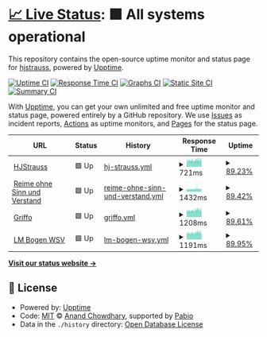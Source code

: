 # [📈 Live Status](https://hjstrauss.github.io/MonitorMySites): <!--live status--> **🟩 All systems operational**

This repository contains the open-source uptime monitor and status page for [hjstrauss](https://hjstrauss.github.io/MonitorMySites), powered by [Upptime](https://github.com/upptime/upptime).

[![Uptime CI](https://github.com/hjstrauss/MonitorMySites/workflows/Uptime%20CI/badge.svg)](https://github.com/hjstrauss/MonitorMySites/actions?query=workflow%3A%22Uptime+CI%22)
[![Response Time CI](https://github.com/hjstrauss/MonitorMySites/workflows/Response%20Time%20CI/badge.svg)](https://github.com/hjstrauss/MonitorMySites/actions?query=workflow%3A%22Response+Time+CI%22)
[![Graphs CI](https://github.com/hjstrauss/MonitorMySites/workflows/Graphs%20CI/badge.svg)](https://github.com/hjstrauss/MonitorMySites/actions?query=workflow%3A%22Graphs+CI%22)
[![Static Site CI](https://github.com/hjstrauss/MonitorMySites/workflows/Static%20Site%20CI/badge.svg)](https://github.com/hjstrauss/MonitorMySites/actions?query=workflow%3A%22Static+Site+CI%22)
[![Summary CI](https://github.com/hjstrauss/MonitorMySites/workflows/Summary%20CI/badge.svg)](https://github.com/hjstrauss/MonitorMySites/actions?query=workflow%3A%22Summary+CI%22)

With [Upptime](https://upptime.js.org), you can get your own unlimited and free uptime monitor and status page, powered entirely by a GitHub repository. We use [Issues](https://github.com/hjstrauss/MonitorMySites/issues) as incident reports, [Actions](https://github.com/hjstrauss/MonitorMySites/actions) as uptime monitors, and [Pages](https://hjstrauss.github.io/MonitorMySites) for the status page.

<!--start: status pages-->
<!-- This summary is generated by Upptime (https://github.com/upptime/upptime) -->
<!-- Do not edit this manually, your changes will be overwritten -->
<!-- prettier-ignore -->
| URL | Status | History | Response Time | Uptime |
| --- | ------ | ------- | ------------- | ------ |
| <img alt="" src="https://icons.duckduckgo.com/ip3/www.hjstrauss.de.ico" height="13"> [HJStrauss](https://www.hjstrauss.de) | 🟩 Up | [hj-strauss.yml](https://github.com/hjstrauss/MonitorMySites/commits/HEAD/history/hj-strauss.yml) | <details><summary><img alt="Response time graph" src="./graphs/hj-strauss/response-time-week.png" height="20"> 721ms</summary><br><a href="https://hjstrauss.github.io/MonitorMySites/history/hj-strauss"><img alt="Response time 742" src="https://img.shields.io/endpoint?url=https%3A%2F%2Fraw.githubusercontent.com%2Fhjstrauss%2FMonitorMySites%2FHEAD%2Fapi%2Fhj-strauss%2Fresponse-time.json"></a><br><a href="https://hjstrauss.github.io/MonitorMySites/history/hj-strauss"><img alt="24-hour response time 773" src="https://img.shields.io/endpoint?url=https%3A%2F%2Fraw.githubusercontent.com%2Fhjstrauss%2FMonitorMySites%2FHEAD%2Fapi%2Fhj-strauss%2Fresponse-time-day.json"></a><br><a href="https://hjstrauss.github.io/MonitorMySites/history/hj-strauss"><img alt="7-day response time 721" src="https://img.shields.io/endpoint?url=https%3A%2F%2Fraw.githubusercontent.com%2Fhjstrauss%2FMonitorMySites%2FHEAD%2Fapi%2Fhj-strauss%2Fresponse-time-week.json"></a><br><a href="https://hjstrauss.github.io/MonitorMySites/history/hj-strauss"><img alt="30-day response time 720" src="https://img.shields.io/endpoint?url=https%3A%2F%2Fraw.githubusercontent.com%2Fhjstrauss%2FMonitorMySites%2FHEAD%2Fapi%2Fhj-strauss%2Fresponse-time-month.json"></a><br><a href="https://hjstrauss.github.io/MonitorMySites/history/hj-strauss"><img alt="1-year response time 742" src="https://img.shields.io/endpoint?url=https%3A%2F%2Fraw.githubusercontent.com%2Fhjstrauss%2FMonitorMySites%2FHEAD%2Fapi%2Fhj-strauss%2Fresponse-time-year.json"></a></details> | <details><summary><a href="https://hjstrauss.github.io/MonitorMySites/history/hj-strauss">89.23%</a></summary><a href="https://hjstrauss.github.io/MonitorMySites/history/hj-strauss"><img alt="All-time uptime 98.77%" src="https://img.shields.io/endpoint?url=https%3A%2F%2Fraw.githubusercontent.com%2Fhjstrauss%2FMonitorMySites%2FHEAD%2Fapi%2Fhj-strauss%2Fuptime.json"></a><br><a href="https://hjstrauss.github.io/MonitorMySites/history/hj-strauss"><img alt="24-hour uptime 87.07%" src="https://img.shields.io/endpoint?url=https%3A%2F%2Fraw.githubusercontent.com%2Fhjstrauss%2FMonitorMySites%2FHEAD%2Fapi%2Fhj-strauss%2Fuptime-day.json"></a><br><a href="https://hjstrauss.github.io/MonitorMySites/history/hj-strauss"><img alt="7-day uptime 89.23%" src="https://img.shields.io/endpoint?url=https%3A%2F%2Fraw.githubusercontent.com%2Fhjstrauss%2FMonitorMySites%2FHEAD%2Fapi%2Fhj-strauss%2Fuptime-week.json"></a><br><a href="https://hjstrauss.github.io/MonitorMySites/history/hj-strauss"><img alt="30-day uptime 97.49%" src="https://img.shields.io/endpoint?url=https%3A%2F%2Fraw.githubusercontent.com%2Fhjstrauss%2FMonitorMySites%2FHEAD%2Fapi%2Fhj-strauss%2Fuptime-month.json"></a><br><a href="https://hjstrauss.github.io/MonitorMySites/history/hj-strauss"><img alt="1-year uptime 98.77%" src="https://img.shields.io/endpoint?url=https%3A%2F%2Fraw.githubusercontent.com%2Fhjstrauss%2FMonitorMySites%2FHEAD%2Fapi%2Fhj-strauss%2Fuptime-year.json"></a></details>
| <img alt="" src="https://icons.duckduckgo.com/ip3/www.reimeohnesinnundverstand.de.ico" height="13"> [Reime ohne Sinn und Verstand](https://www.reimeohnesinnundverstand.de) | 🟩 Up | [reime-ohne-sinn-und-verstand.yml](https://github.com/hjstrauss/MonitorMySites/commits/HEAD/history/reime-ohne-sinn-und-verstand.yml) | <details><summary><img alt="Response time graph" src="./graphs/reime-ohne-sinn-und-verstand/response-time-week.png" height="20"> 1432ms</summary><br><a href="https://hjstrauss.github.io/MonitorMySites/history/reime-ohne-sinn-und-verstand"><img alt="Response time 1497" src="https://img.shields.io/endpoint?url=https%3A%2F%2Fraw.githubusercontent.com%2Fhjstrauss%2FMonitorMySites%2FHEAD%2Fapi%2Freime-ohne-sinn-und-verstand%2Fresponse-time.json"></a><br><a href="https://hjstrauss.github.io/MonitorMySites/history/reime-ohne-sinn-und-verstand"><img alt="24-hour response time 1388" src="https://img.shields.io/endpoint?url=https%3A%2F%2Fraw.githubusercontent.com%2Fhjstrauss%2FMonitorMySites%2FHEAD%2Fapi%2Freime-ohne-sinn-und-verstand%2Fresponse-time-day.json"></a><br><a href="https://hjstrauss.github.io/MonitorMySites/history/reime-ohne-sinn-und-verstand"><img alt="7-day response time 1432" src="https://img.shields.io/endpoint?url=https%3A%2F%2Fraw.githubusercontent.com%2Fhjstrauss%2FMonitorMySites%2FHEAD%2Fapi%2Freime-ohne-sinn-und-verstand%2Fresponse-time-week.json"></a><br><a href="https://hjstrauss.github.io/MonitorMySites/history/reime-ohne-sinn-und-verstand"><img alt="30-day response time 1417" src="https://img.shields.io/endpoint?url=https%3A%2F%2Fraw.githubusercontent.com%2Fhjstrauss%2FMonitorMySites%2FHEAD%2Fapi%2Freime-ohne-sinn-und-verstand%2Fresponse-time-month.json"></a><br><a href="https://hjstrauss.github.io/MonitorMySites/history/reime-ohne-sinn-und-verstand"><img alt="1-year response time 1497" src="https://img.shields.io/endpoint?url=https%3A%2F%2Fraw.githubusercontent.com%2Fhjstrauss%2FMonitorMySites%2FHEAD%2Fapi%2Freime-ohne-sinn-und-verstand%2Fresponse-time-year.json"></a></details> | <details><summary><a href="https://hjstrauss.github.io/MonitorMySites/history/reime-ohne-sinn-und-verstand">89.42%</a></summary><a href="https://hjstrauss.github.io/MonitorMySites/history/reime-ohne-sinn-und-verstand"><img alt="All-time uptime 98.79%" src="https://img.shields.io/endpoint?url=https%3A%2F%2Fraw.githubusercontent.com%2Fhjstrauss%2FMonitorMySites%2FHEAD%2Fapi%2Freime-ohne-sinn-und-verstand%2Fuptime.json"></a><br><a href="https://hjstrauss.github.io/MonitorMySites/history/reime-ohne-sinn-und-verstand"><img alt="24-hour uptime 87.33%" src="https://img.shields.io/endpoint?url=https%3A%2F%2Fraw.githubusercontent.com%2Fhjstrauss%2FMonitorMySites%2FHEAD%2Fapi%2Freime-ohne-sinn-und-verstand%2Fuptime-day.json"></a><br><a href="https://hjstrauss.github.io/MonitorMySites/history/reime-ohne-sinn-und-verstand"><img alt="7-day uptime 89.42%" src="https://img.shields.io/endpoint?url=https%3A%2F%2Fraw.githubusercontent.com%2Fhjstrauss%2FMonitorMySites%2FHEAD%2Fapi%2Freime-ohne-sinn-und-verstand%2Fuptime-week.json"></a><br><a href="https://hjstrauss.github.io/MonitorMySites/history/reime-ohne-sinn-und-verstand"><img alt="30-day uptime 97.53%" src="https://img.shields.io/endpoint?url=https%3A%2F%2Fraw.githubusercontent.com%2Fhjstrauss%2FMonitorMySites%2FHEAD%2Fapi%2Freime-ohne-sinn-und-verstand%2Fuptime-month.json"></a><br><a href="https://hjstrauss.github.io/MonitorMySites/history/reime-ohne-sinn-und-verstand"><img alt="1-year uptime 98.79%" src="https://img.shields.io/endpoint?url=https%3A%2F%2Fraw.githubusercontent.com%2Fhjstrauss%2FMonitorMySites%2FHEAD%2Fapi%2Freime-ohne-sinn-und-verstand%2Fuptime-year.json"></a></details>
| <img alt="" src="https://icons.duckduckgo.com/ip3/www.griffo.de.ico" height="13"> [Griffo](https://www.griffo.de) | 🟩 Up | [griffo.yml](https://github.com/hjstrauss/MonitorMySites/commits/HEAD/history/griffo.yml) | <details><summary><img alt="Response time graph" src="./graphs/griffo/response-time-week.png" height="20"> 1208ms</summary><br><a href="https://hjstrauss.github.io/MonitorMySites/history/griffo"><img alt="Response time 1164" src="https://img.shields.io/endpoint?url=https%3A%2F%2Fraw.githubusercontent.com%2Fhjstrauss%2FMonitorMySites%2FHEAD%2Fapi%2Fgriffo%2Fresponse-time.json"></a><br><a href="https://hjstrauss.github.io/MonitorMySites/history/griffo"><img alt="24-hour response time 1249" src="https://img.shields.io/endpoint?url=https%3A%2F%2Fraw.githubusercontent.com%2Fhjstrauss%2FMonitorMySites%2FHEAD%2Fapi%2Fgriffo%2Fresponse-time-day.json"></a><br><a href="https://hjstrauss.github.io/MonitorMySites/history/griffo"><img alt="7-day response time 1208" src="https://img.shields.io/endpoint?url=https%3A%2F%2Fraw.githubusercontent.com%2Fhjstrauss%2FMonitorMySites%2FHEAD%2Fapi%2Fgriffo%2Fresponse-time-week.json"></a><br><a href="https://hjstrauss.github.io/MonitorMySites/history/griffo"><img alt="30-day response time 1170" src="https://img.shields.io/endpoint?url=https%3A%2F%2Fraw.githubusercontent.com%2Fhjstrauss%2FMonitorMySites%2FHEAD%2Fapi%2Fgriffo%2Fresponse-time-month.json"></a><br><a href="https://hjstrauss.github.io/MonitorMySites/history/griffo"><img alt="1-year response time 1164" src="https://img.shields.io/endpoint?url=https%3A%2F%2Fraw.githubusercontent.com%2Fhjstrauss%2FMonitorMySites%2FHEAD%2Fapi%2Fgriffo%2Fresponse-time-year.json"></a></details> | <details><summary><a href="https://hjstrauss.github.io/MonitorMySites/history/griffo">89.61%</a></summary><a href="https://hjstrauss.github.io/MonitorMySites/history/griffo"><img alt="All-time uptime 98.81%" src="https://img.shields.io/endpoint?url=https%3A%2F%2Fraw.githubusercontent.com%2Fhjstrauss%2FMonitorMySites%2FHEAD%2Fapi%2Fgriffo%2Fuptime.json"></a><br><a href="https://hjstrauss.github.io/MonitorMySites/history/griffo"><img alt="24-hour uptime 87.60%" src="https://img.shields.io/endpoint?url=https%3A%2F%2Fraw.githubusercontent.com%2Fhjstrauss%2FMonitorMySites%2FHEAD%2Fapi%2Fgriffo%2Fuptime-day.json"></a><br><a href="https://hjstrauss.github.io/MonitorMySites/history/griffo"><img alt="7-day uptime 89.61%" src="https://img.shields.io/endpoint?url=https%3A%2F%2Fraw.githubusercontent.com%2Fhjstrauss%2FMonitorMySites%2FHEAD%2Fapi%2Fgriffo%2Fuptime-week.json"></a><br><a href="https://hjstrauss.github.io/MonitorMySites/history/griffo"><img alt="30-day uptime 97.57%" src="https://img.shields.io/endpoint?url=https%3A%2F%2Fraw.githubusercontent.com%2Fhjstrauss%2FMonitorMySites%2FHEAD%2Fapi%2Fgriffo%2Fuptime-month.json"></a><br><a href="https://hjstrauss.github.io/MonitorMySites/history/griffo"><img alt="1-year uptime 98.81%" src="https://img.shields.io/endpoint?url=https%3A%2F%2Fraw.githubusercontent.com%2Fhjstrauss%2FMonitorMySites%2FHEAD%2Fapi%2Fgriffo%2Fuptime-year.json"></a></details>
| <img alt="" src="https://icons.duckduckgo.com/ip3/www.lmbogenwsv.de.ico" height="13"> [LM Bogen WSV](https://www.lmbogenwsv.de) | 🟩 Up | [lm-bogen-wsv.yml](https://github.com/hjstrauss/MonitorMySites/commits/HEAD/history/lm-bogen-wsv.yml) | <details><summary><img alt="Response time graph" src="./graphs/lm-bogen-wsv/response-time-week.png" height="20"> 1191ms</summary><br><a href="https://hjstrauss.github.io/MonitorMySites/history/lm-bogen-wsv"><img alt="Response time 1150" src="https://img.shields.io/endpoint?url=https%3A%2F%2Fraw.githubusercontent.com%2Fhjstrauss%2FMonitorMySites%2FHEAD%2Fapi%2Flm-bogen-wsv%2Fresponse-time.json"></a><br><a href="https://hjstrauss.github.io/MonitorMySites/history/lm-bogen-wsv"><img alt="24-hour response time 1273" src="https://img.shields.io/endpoint?url=https%3A%2F%2Fraw.githubusercontent.com%2Fhjstrauss%2FMonitorMySites%2FHEAD%2Fapi%2Flm-bogen-wsv%2Fresponse-time-day.json"></a><br><a href="https://hjstrauss.github.io/MonitorMySites/history/lm-bogen-wsv"><img alt="7-day response time 1191" src="https://img.shields.io/endpoint?url=https%3A%2F%2Fraw.githubusercontent.com%2Fhjstrauss%2FMonitorMySites%2FHEAD%2Fapi%2Flm-bogen-wsv%2Fresponse-time-week.json"></a><br><a href="https://hjstrauss.github.io/MonitorMySites/history/lm-bogen-wsv"><img alt="30-day response time 1164" src="https://img.shields.io/endpoint?url=https%3A%2F%2Fraw.githubusercontent.com%2Fhjstrauss%2FMonitorMySites%2FHEAD%2Fapi%2Flm-bogen-wsv%2Fresponse-time-month.json"></a><br><a href="https://hjstrauss.github.io/MonitorMySites/history/lm-bogen-wsv"><img alt="1-year response time 1150" src="https://img.shields.io/endpoint?url=https%3A%2F%2Fraw.githubusercontent.com%2Fhjstrauss%2FMonitorMySites%2FHEAD%2Fapi%2Flm-bogen-wsv%2Fresponse-time-year.json"></a></details> | <details><summary><a href="https://hjstrauss.github.io/MonitorMySites/history/lm-bogen-wsv">89.95%</a></summary><a href="https://hjstrauss.github.io/MonitorMySites/history/lm-bogen-wsv"><img alt="All-time uptime 98.58%" src="https://img.shields.io/endpoint?url=https%3A%2F%2Fraw.githubusercontent.com%2Fhjstrauss%2FMonitorMySites%2FHEAD%2Fapi%2Flm-bogen-wsv%2Fuptime.json"></a><br><a href="https://hjstrauss.github.io/MonitorMySites/history/lm-bogen-wsv"><img alt="24-hour uptime 87.87%" src="https://img.shields.io/endpoint?url=https%3A%2F%2Fraw.githubusercontent.com%2Fhjstrauss%2FMonitorMySites%2FHEAD%2Fapi%2Flm-bogen-wsv%2Fuptime-day.json"></a><br><a href="https://hjstrauss.github.io/MonitorMySites/history/lm-bogen-wsv"><img alt="7-day uptime 89.95%" src="https://img.shields.io/endpoint?url=https%3A%2F%2Fraw.githubusercontent.com%2Fhjstrauss%2FMonitorMySites%2FHEAD%2Fapi%2Flm-bogen-wsv%2Fuptime-week.json"></a><br><a href="https://hjstrauss.github.io/MonitorMySites/history/lm-bogen-wsv"><img alt="30-day uptime 97.08%" src="https://img.shields.io/endpoint?url=https%3A%2F%2Fraw.githubusercontent.com%2Fhjstrauss%2FMonitorMySites%2FHEAD%2Fapi%2Flm-bogen-wsv%2Fuptime-month.json"></a><br><a href="https://hjstrauss.github.io/MonitorMySites/history/lm-bogen-wsv"><img alt="1-year uptime 98.58%" src="https://img.shields.io/endpoint?url=https%3A%2F%2Fraw.githubusercontent.com%2Fhjstrauss%2FMonitorMySites%2FHEAD%2Fapi%2Flm-bogen-wsv%2Fuptime-year.json"></a></details>

<!--end: status pages-->

[**Visit our status website →**](https://hjstrauss.github.io/MonitorMySites)

## 📄 License

- Powered by: [Upptime](https://github.com/upptime/upptime)
- Code: [MIT](./LICENSE) © [Anand Chowdhary](https://anandchowdhary.com), supported by [Pabio](https://pabio.com)
- Data in the `./history` directory: [Open Database License](https://opendatacommons.org/licenses/odbl/1-0/)
